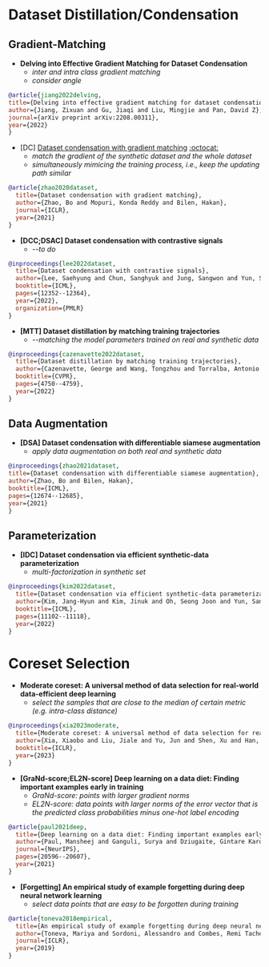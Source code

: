 # Dataset Distillation/Condensation
## Gradient-Matching
+ **Delving into Effective Gradient Matching for Dataset Condensation**
  + *inter and intra class gradient matching*
  + *consider angle*

```bibtex
@article{jiang2022delving,
title={Delving into effective gradient matching for dataset condensation},
author={Jiang, Zixuan and Gu, Jiaqi and Liu, Mingjie and Pan, David Z},
journal={arXiv preprint arXiv:2208.00311},
year={2022}
}
```

+ [DC] [Dataset condensation with gradient matching](https://arxiv.org/abs/2006.05929) [:octocat:](https://github.com/VICO-UoE/DatasetCondensation)
  + *match the gradient of the synthetic dataset and the whole dataset*
  + *simultaneously mimicing the training process, i.e., keep the updating path similar*
```bibtex
@article{zhao2020dataset,
  title={Dataset condensation with gradient matching},
  author={Zhao, Bo and Mopuri, Konda Reddy and Bilen, Hakan},
  journal={ICLR},
  year={2021}
}
```

+ **[DCC;DSAC] Dataset condensation with contrastive signals**
  + *--to do*
```bibtex
@inproceedings{lee2022dataset,
  title={Dataset condensation with contrastive signals},
  author={Lee, Saehyung and Chun, Sanghyuk and Jung, Sangwon and Yun, Sangdoo and Yoon, Sungroh},
  booktitle={ICML},
  pages={12352--12364},
  year={2022},
  organization={PMLR}
}
```

+ **[MTT] Dataset distillation by matching training trajectories**
  + *--matching the model parameters trained on real and synthetic data*
```bibtex
@inproceedings{cazenavette2022dataset,
  title={Dataset distillation by matching training trajectories},
  author={Cazenavette, George and Wang, Tongzhou and Torralba, Antonio and Efros, Alexei A and Zhu, Jun-Yan},
  booktitle={CVPR},
  pages={4750--4759},
  year={2022}
}
```

## Data Augmentation
+ **[DSA] Dataset condensation with differentiable siamese augmentation**
  + *apply data augmentation on both real and synthetic data*
```bibtex
@inproceedings{zhao2021dataset,
title={Dataset condensation with differentiable siamese augmentation},
author={Zhao, Bo and Bilen, Hakan},
booktitle={ICML},
pages={12674--12685},
year={2021}
}
```

## Parameterization
+ **[IDC] Dataset condensation via efficient synthetic-data parameterization**
  + *multi-factorization in synthetic set*
```bibtex
@inproceedings{kim2022dataset,
  title={Dataset condensation via efficient synthetic-data parameterization},
  author={Kim, Jang-Hyun and Kim, Jinuk and Oh, Seong Joon and Yun, Sangdoo and Song, Hwanjun and Jeong, Joonhyun and Ha, Jung-Woo and Song, Hyun Oh},
  booktitle={ICML},
  pages={11102--11118},
  year={2022}
}
```







# Coreset Selection
+ **Moderate coreset: A universal method of data selection for real-world data-efficient deep learning**
  + *select the samples that are close to the median of certain metric (e.g. intra-class distance)*
```bibtex
@inproceedings{xia2023moderate,
  title={Moderate coreset: A universal method of data selection for real-world data-efficient deep learning},
  author={Xia, Xiaobo and Liu, Jiale and Yu, Jun and Shen, Xu and Han, Bo and Liu, Tongliang},
  booktitle={ICLR},
  year={2023}
}
```

+ **[GraNd-score;EL2N-score] Deep learning on a data diet: Finding important examples early in training**
  + *GraNd-score: points with larger gradient norms*
  + *EL2N-score: data points with larger norms of the error vector that is the predicted class probabilities minus one-hot label encoding*
```bibtex
@article{paul2021deep,
  title={Deep learning on a data diet: Finding important examples early in training},
  author={Paul, Mansheej and Ganguli, Surya and Dziugaite, Gintare Karolina},
  journal={NeurIPS},
  pages={20596--20607},
  year={2021}
}
```

+ **[Forgetting] An empirical study of example forgetting during deep neural network learning**
  + *select data points that are easy to be forgotten during training*
```bibtex
@article{toneva2018empirical,
  title={An empirical study of example forgetting during deep neural network learning},
  author={Toneva, Mariya and Sordoni, Alessandro and Combes, Remi Tachet des and Trischler, Adam and Bengio, Yoshua and Gordon, Geoffrey J},
  journal={ICLR},
  year={2019}
}
```









